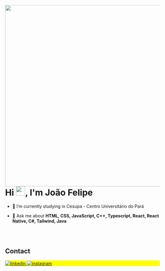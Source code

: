 <img align="right" height="590em" src="https://raw.githubusercontent.com/gist/Jfdeev/1fc1f9140e2aea2a75f6698a6cf06837/raw/0f9fc9231d7b1f6a588502a730f62bb27c2c718f/githubcard2.svg"/>
<h1 align="left">Hi <img src="https://raw.githubusercontent.com/kaueMarques/kaueMarques/master/hi.gif" height="30px">, I'm João Felipe</h1>



- 🔭 I’m currently studying in Cesupa - Centro Universitário do Pará

- 💬 Ask me about **HTML, CSS, JavaScript, C++, Typescript, React, React Native, C#, Tailwind, Java**


<br><br>

## Contact

<p align="left" style="background:yellow">
<a href="https://www.linkedin.com/in/joão-felipe-28855b238/" target="_blank">
  <img align="center" src="https://img.shields.io/badge/-Jfdeev-05122A?style=flat&logo=linkedin" alt="linkedin"/>
</a>
<a href="https://www.instagram.com/joaofsoarez/" target="_blank">
 <img align="center" src="https://img.shields.io/badge/-joaofsoarez-05122A?style=flat&logo=instagram" alt="instagram"/>
</a>
</p>

